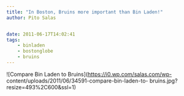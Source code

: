 ```yaml
---
title: "In Boston, Bruins more important than Bin Laden!"
author: Pito Salas


date: 2011-06-17T14:02:41
tags:
    - binladen
    - bostonglobe
    - bruins
---
```




![Compare Bin Laden to Bruins](https://i0.wp.com/salas.com/wp-
content/uploads/2011/06/34591-compare-bin-laden-to-
bruins.jpg?resize=493%2C600&ssl=1)


